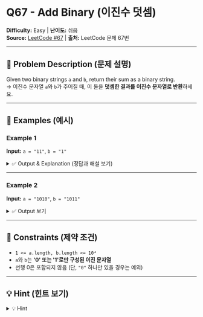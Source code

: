 # Q67 - Add Binary (이진수 덧셈)

**Difficulty:** Easy | **난이도:** 쉬움  
**Source:** [LeetCode #67](https://leetcode.com/problems/add-binary/) | **출처:** LeetCode 문제 67번

---

## 📘 Problem Description (문제 설명)

Given two binary strings `a` and `b`, return their sum as a binary string.  
→ 이진수 문자열 `a`와 `b`가 주어질 때, 이 둘을 **덧셈한 결과를 이진수 문자열로 반환**하세요.

---

## 🧪 Examples (예시)

### Example 1

**Input:** `a = "11"`, `b = "1"`

<details>
<summary>✅ Output & Explanation (정답과 해설 보기)</summary>

**Output:** `"100"`  
**Explanation:** `11₂ + 1₂ = 100₂`

</details>

---

### Example 2

**Input:** `a = "1010"`, `b = "1011"`

<details>
<summary>✅ Output 보기</summary>

**Output:** `"10101"`  
**Explanation:** `1010₂ + 1011₂ = 10101₂`

</details>

---

## 📌 Constraints (제약 조건)

- `1 <= a.length, b.length <= 10⁴`
- `a`와 `b`는 **'0' 또는 '1'로만 구성된 이진 문자열**
- 선행 0은 포함되지 않음 (단, `"0"` 하나만 있을 경우는 예외)

---

## 💡 Hint (힌트 보기)

<details>
<summary>💡 Hint</summary>

- 두 문자열을 끝에서부터 오른쪽에서 왼쪽으로 진행하면서 한 자리씩 더합니다.
- `carry` 변수를 활용해 올림을 추적해야 합니다.
- 최종 결과는 **역순(reverse)** 으로 구성될 수 있으니 주의하세요.
- 파이썬의 내장 `bin()` 또는 `int(a, 2) + int(b, 2)` 후 `bin()` 으로 푸는 것도 가능하지만, 자리수 연산으로 직접 구현하는 것도 추천됩니다.

</details>